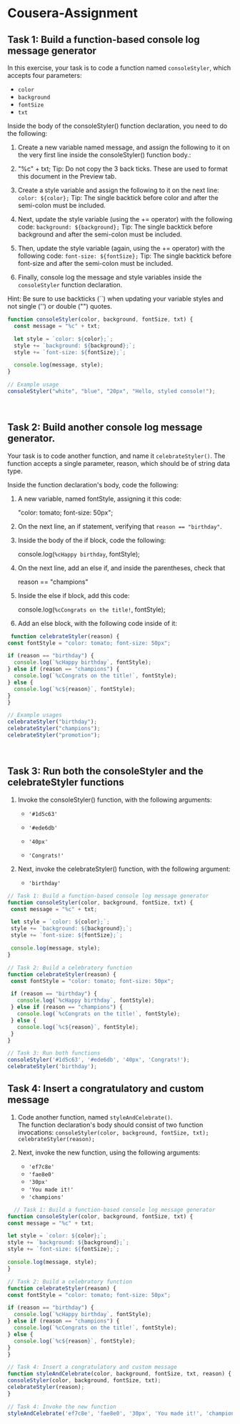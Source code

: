 # Cousera-Assignment

## Task 1: Build a function-based console log message generator

In this exercise, your task is to code a function named `consoleStyler`, which accepts four parameters:

- `color`
- `background`
- `fontSize`
- `txt`

Inside the body of the consoleStyler() function declaration, you need to do the following:
1. Create a new variable named message, and assign the following to it on the very first line inside the consoleStyler() function body.:
2.  "%c" + txt;
     Tip: Do not copy the 3 back ticks. These are used to format this document in the Preview tab.

3. Create a style variable and assign the following to it on the next line:
  `color: ${color};`
     Tip: The single backtick before color and after the semi-colon must be included.

4. Next, update the style variable (using the += operator) with the following code:
  `background: ${background};`
    Tip: The single backtick before background and after the semi-colon must be included.

5. Then, update the style variable (again, using the += operator) with the following code:
 `font-size: ${fontSize};`
    Tip: The single backtick before font-size and after the semi-colon must be included.

6. Finally, console log the message and style variables inside the `consoleStyler` function declaration.

Hint: Be sure to use backticks (``) when updating your variable styles and not single ('') or double ("") quotes.
```js
function consoleStyler(color, background, fontSize, txt) {
  const message = "%c" + txt;

  let style = `color: ${color};`;
  style += `background: ${background};`;
  style += `font-size: ${fontSize};`;

  console.log(message, style);
}

// Example usage
consoleStyler("white", "blue", "20px", "Hello, styled console!");
```
<br>

## Task 2: Build another console log message generator.

Your task is to code another function, and name it `celebrateStyler()`. The function accepts a single parameter, reason, which should be of string data type.

Inside the function declaration's body, code the following:

1. A new variable, named fontStyle, assigning it this code:

   
   "color: tomato; font-size: 50px";
   

2. On the next line, an if statement, verifying that `reason == "birthday"`.

3. Inside the body of the if block, code the following:

   
   console.log(`%cHappy birthday`, fontStyle);
   

4. On the next line, add an else if, and inside the parentheses, check that

   
   reason == "champions"
   

5. Inside the else if block, add this code:

   
   console.log(`%cCongrats on the title!`, fontStyle);
   

6. Add an else block, with the following code inside of it:
   
  ```js console.log(message, style);
   function celebrateStyler(reason) {
  const fontStyle = "color: tomato; font-size: 50px";

  if (reason == "birthday") {
    console.log(`%cHappy birthday`, fontStyle);
  } else if (reason == "champions") {
    console.log(`%cCongrats on the title!`, fontStyle);
  } else {
    console.log(`%c${reason}`, fontStyle);
  }
}

// Example usages
celebrateStyler("birthday");
celebrateStyler("champions");
celebrateStyler("promotion");
```
<br>

## Task 3: Run both the consoleStyler and the celebrateStyler functions

1. Invoke the consoleStyler() function, with the following arguments:

   - `'#1d5c63'`

   - `'#ede6db'`

   - `'40px'`

   - `'Congrats!'`

2. Next, invoke the celebrateStyler() function, with the following argument:

   - `'birthday'`
   
 ```js
 // Task 1: Build a function-based console log message generator
function consoleStyler(color, background, fontSize, txt) {
  const message = "%c" + txt;

  let style = `color: ${color};`;
  style += `background: ${background};`;
  style += `font-size: ${fontSize};`;

  console.log(message, style);
}

// Task 2: Build a celebratory function
function celebrateStyler(reason) {
  const fontStyle = "color: tomato; font-size: 50px";

  if (reason == "birthday") {
    console.log(`%cHappy birthday`, fontStyle);
  } else if (reason == "champions") {
    console.log(`%cCongrats on the title!`, fontStyle);
  } else {
    console.log(`%c${reason}`, fontStyle);
  }
}

// Task 3: Run both functions
consoleStyler('#1d5c63', '#ede6db', '40px', 'Congrats!');
celebrateStyler('birthday');
```

## Task 4: Insert a congratulatory and custom message

1. Code another function, named `styleAndCelebrate()`.  
   The function declaration's body should consist of two function invocations:
   ` consoleStyler(color, background, fontSize, txt); celebrateStyler(reason); `

2. Next, invoke the new function, using the following arguments:

   - `'ef7c8e'`
   - `'fae8e0'`
   - `'30px'`
   - `'You made it!'`
   - `'champions'`

  ```js
    // Task 1: Build a function-based console log message generator
function consoleStyler(color, background, fontSize, txt) {
  const message = "%c" + txt;

  let style = `color: ${color};`;
  style += `background: ${background};`;
  style += `font-size: ${fontSize};`;

  console.log(message, style);
}

// Task 2: Build a celebratory function
function celebrateStyler(reason) {
  const fontStyle = "color: tomato; font-size: 50px";

  if (reason == "birthday") {
    console.log(`%cHappy birthday`, fontStyle);
  } else if (reason == "champions") {
    console.log(`%cCongrats on the title!`, fontStyle);
  } else {
    console.log(`%c${reason}`, fontStyle);
  }
}

// Task 4: Insert a congratulatory and custom message
function styleAndCelebrate(color, background, fontSize, txt, reason) {
  consoleStyler(color, background, fontSize, txt);
  celebrateStyler(reason);
}

// Task 4: Invoke the new function
styleAndCelebrate('ef7c8e', 'fae8e0', '30px', 'You made it!', 'champions');
   ```
<br>
